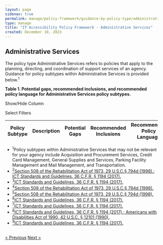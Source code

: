 ```yaml
---
layout: page
sidenav: true
permalink: manage/policy-framework/guidance-by-policy-type/administrative-services/
type: manage
title: "IT Accessibility Policy Framework - Administrative Services"
created: December 10, 2023
---
```


<h2 id="standards">
  Administrative Services
</h2>
The policy type Administrative Services refers to policies that apply to the planning, directing, and coordination of support services of an agency. Guidance for policy subtypes within Administrative Services is provided below.<sup>1</sup>

<div class="q-table" id="policytype-table">
  <p class="table-heading" id="administrative-services">
      <b>Table 1. Potential gaps, recommended inclusions, and recommended policy language for Administrative Services policy subtypes. </b>
  </p>
  <div class="dropdowns">
    <div id="column-filter-list" class="dropdown-check-list">
      <span class="dropdown" tabindex="0">Show/Hide Column</span>
      <ul class="items" id="column-filter">
      </ul>
    </div>
    <div id="table-filter-list" class="dropdown-check-list">
      <span class="dropdown" tabindex="0">Select Filters</span>
      <ul class="items" id="picklist-filter">
      </ul>
    </div>  
  </div>
  <table class="it-table">
    <thead>
    <tr>
      <th scope="col" id="PS">Policy Subtype</th>
      <th scope="col" id="DES" class="columnD">Description</th>
      <th scope="col" id="PG" class="columnPG">Potential Gaps</th>
      <th scope="col" id="RI" class="columnRI">Recommended Inclusions</th>
      <th scope="col" id="RPL" class="columnRPL">Recommended Policy Language</th>
    </tr>
    </thead>
    <tbody id="table-body">
    </tbody>
  </table>
</div>

<div>
  <ul class="footnote">
    <li>
      <a class="hover-large nolink"><sup>1</sup>Policy subtypes within Administrative Services that may not be relevant for your agency include Acquisition and Procurement Services, Credit Card Management, General Supplies and Services, Parking Facility Management and Mail Management, and Transportation.</a>
    </li>
    <li>
      <a class="hover-large" href="{{site.baseurl}}/manage/laws-and-policies/section-508-law/"><sup>2</sup>Section 508 of the Rehabilitation Act of 1973, 29 U.S.C.§ 794d (1998).</a>;<a class="hover-large" href="https://www.access-board.gov/ict/ict-final-rule.pdf"> ICT Standards and Guidelines, 36 C.F.R. § 1194 (2017).</a>
    </li>
    <li>
      <a class="hover-large" href="https://www.access-board.gov/ict/ict-final-rule.pdf"><sup>3</sup>ICT Standards and Guidelines, 36 C.F.R. § 1194 (2017).</a>
    </li>
    <li>
      <a class="hover-large" href="{{site.baseurl}}/manage/laws-and-policies/section-508-law/"><sup>4</sup>Section 508 of the Rehabilitation Act of 1973, 29 U.S.C.§ 794d (1998).</a>
    </li>
    <li>
      <a class="hover-large" href="{{site.baseurl}}/manage/laws-and-policies/section-508-law/"><sup>5</sup>Section 508 of the Rehabilitation Act of 1973, 29 U.S.C.§ 794d (1998).</a>
    </li>
    <li>
      <a class="hover-large" href="https://www.access-board.gov/ict/ict-final-rule.pdf"><sup>6</sup>ICT Standards and Guidelines, 36 C.F.R. § 1194 (2017).</a>
    </li>
    <li>
      <a class="hover-large" href="https://www.access-board.gov/ict/ict-final-rule.pdf"><sup>7</sup>ICT Standards and Guidelines, 36 C.F.R. § 1194 (2017).</a>
    </li>
    <li>
      <a class="hover-large" href="https://www.access-board.gov/ict/ict-final-rule.pdf"><sup>8</sup>ICT Standards and Guidelines, 36 C.F.R. § 1194 (2017).</a>;<a class="hover-large" href="https://www.govinfo.gov/content/pkg/USCODE-2009-title42/html/USCODE-2009-title42-chap126.htm"> Americans with Disabilities Act of 1990, 42 U.S.C. § 12101 (1990).</a>
    </li>
    <li>
      <a class="hover-large" href="https://www.access-board.gov/ict/ict-final-rule.pdf"><sup>9</sup>ICT Standards and Guidelines, 36 C.F.R. § 1194 (2017).</a>
    </li>
  </ul>
</div>

<div>
<br>
  <div id="prev-next-section">
      <a class="prev-page" title="Go to previous page" 
        href="{{site.baseurl}}/manage/policy-framework/guidance-by-policy-type/acquisition-and-procurement/"> < Previous</a>
      <a class="prev-page" title="Go to next page"
        href="{{site.baseurl}}/manage/policy-framework/guidance-by-policy-type/budget-and-finance/"> 
        Next >
      </a>
  </div>
</div>
